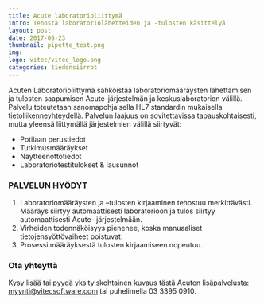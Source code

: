 ```yaml
---
title: Acute laboratorioliittymä
intro: Tehosta laboratoriolähetteiden ja -tulosten käsittelyä.
layout: post
date: 2017-06-23
thumbnail: pipette_test.png
img: 
logo: vitec/vitec_logo.png
categories: tiedonsiirrot
---
```


Acuten Laboratorioliittymä sähköistää laboratoriomääräysten lähettämisen ja tulosten saapumisen Acute-järjestelmän ja
keskuslaboratorion välillä. Palvelu toteutetaan sanomapohjaisella HL7 standardin mukaisella tietoliikenneyhteydellä. 
Palvelun laajuus on sovitettavissa tapauskohtaisesti, mutta yleensä liittymällä järjestelmien välillä siirtyvät:

- Potilaan perustiedot
- Tutkimusmääräykset
- Näytteenottotiedot
- Laboratoriotestitulokset &amp; lausunnot

### PALVELUN HYÖDYT

1. Laboratoriomääräysten ja –tulosten kirjaaminen tehostuu merkittävästi.
Määräys siirtyy automaattisesti laboratorioon ja tulos siirtyy automaattisesti Acute-
järjestelmään.
2. Virheiden todennäköisyys pienenee, koska manuaaliset tietojensyöttövaiheet poistuvat.
3. Prosessi määräyksestä tulosten kirjaamiseen nopeutuu.


### Ota yhteyttä

Kysy lisää tai pyydä yksityiskohtainen kuvaus tästä Acuten lisäpalvelusta: 
[myynti@vitecsoftware.com](mailto://myynti@vitecsoftware.com) tai puhelimella 03 3395 0910.